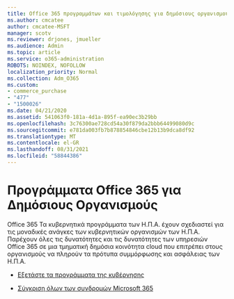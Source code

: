 ```yaml
---
title: Office 365 προγραμμάτων και τιμολόγησης για δημόσιους οργανισμούς
ms.author: cmcatee
author: cmcatee-MSFT
manager: scotv
ms.reviewer: drjones, jmueller
ms.audience: Admin
ms.topic: article
ms.service: o365-administration
ROBOTS: NOINDEX, NOFOLLOW
localization_priority: Normal
ms.collection: Adm_O365
ms.custom:
- commerce_purchase
- "477"
- "1500026"
ms.date: 04/21/2020
ms.assetid: 541063f0-181a-4d1a-895f-ea90ec3b29bb
ms.openlocfilehash: 3c76300ae728cd54a30f879da2bbb64499080d9c
ms.sourcegitcommit: e781da003fb7b878854846cbe12b13b9dca8df92
ms.translationtype: MT
ms.contentlocale: el-GR
ms.lasthandoff: 08/31/2021
ms.locfileid: "58844386"
---
```

# <a name="office-365-government-plans"></a>Προγράμματα Office 365 για Δημόσιους Οργανισμούς

Office 365 Τα κυβερνητικά προγράμματα των Η.Π.Α. έχουν σχεδιαστεί για τις μοναδικές ανάγκες των κυβερνητικών οργανισμών των Η.Π.Α. Παρέχουν όλες τις δυνατότητες και τις δυνατότητες των υπηρεσιών Office 365 σε μια τμηματική δημόσια κοινότητα cloud που επιτρέπει στους οργανισμούς να πληρούν τα πρότυπα συμμόρφωσης και ασφάλειας των Η.Π.Α.
  
- [Εξετάστε τα προγράμματα της κυβέρνησης](https://products.office.com/government/compare-office-365-government-plans)

- [Σύγκριση όλων των συνδρομών Microsoft 365](https://products.office.com/business/compare-more-office-365-for-business-plans)